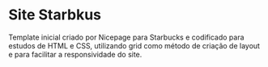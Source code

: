# Site Starbkus
Template inicial criado por Nicepage para Starbucks e codificado para estudos de HTML e CSS, utilizando grid como método de criação de layout e para facilitar a responsividade do site.